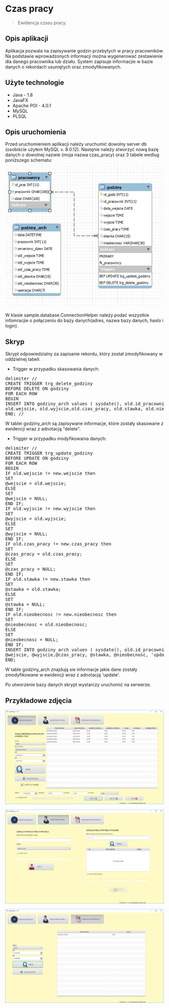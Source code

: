 # Czas pracy
> Ewidencja czasu pracy.

## Opis aplikacji

Aplikacja pozwala na zapisywanie godzin przebytych w pracy pracowników.
Na podstawie wprowadzonych informacji można wygenerować zestawienie dla danego pracownika lub działu.
System zapisuje informacjie w bazie danych o rekordach usuniętych oraz zmodyfikowanych.

## Użyte technologie
* Java - 1.8
* JavaFX
* Apache POI - 4.0.1
* MySQL
* PLSQL

## Opis uruchomienia

Przed uruchomieniem aplikacji należy uruchumić dowolny server db (osobiście użyłem MySQL v. 8.0.12).
Nastęnie należy stworzyć nową bazę danych o dowolnej nazwie (moja nazwa czas_pracy) oraz 3 tabele wedlug poniższego schematu:
![Example screenshot](./img/db.JPG)

W klasie sample.database.ConnectionHelper należy podać wszystkie infomracjie o połączeniu do bazy danych(adres, nazwa bazy danych, haslo i login).

## Skryp

Skrypt odpowiedzialny za zapisanie rekordu, który został zmodyfikowany w oddzielnej tabeli.

* Trigger w przypadku skasowania danych:

<pre>
delimiter //
CREATE TRIGGER trg_delete_godziny
BEFORE DELETE ON godziny
FOR EACH ROW
BEGIN
INSERT INTO godziny_arch values ( sysdate(), old.id_pracownik, old.data_wejscie, 
old.wejscie, old.wyjscie,old.czas_pracy, old.stawka, old.nieobecnosc, 'delete');
END; //
</pre>

W tablei godziny_arch są zapisywane informacje, które zostały skasowane z ewidencji wraz z adnotacją "delete".

* Trigger w przypadku modyfikowania danych:

<pre>
delimiter //
CREATE TRIGGER trg_update_godziny
BEFORE UPDATE ON godziny
FOR EACH ROW
BEGIN
IF old.wejscie != new.wejscie then
SET
@wejscie = old.wejscie;
ELSE
SET
@wejscie = NULL;
END IF;
IF old.wyjscie != new.wyjscie then
SET
@wyjscie = old.wyjscie;
ELSE
SET
@wyjscie = NULL;
END IF;
IF old.czas_pracy != new.czas_pracy then
SET
@czas_pracy = old.czas_pracy;
ELSE
SET
@czas_pracy = NULL;
END IF;
IF old.stawka != new.stawka then
SET
@stawka = old.stawka;
ELSE
SET
@stawka = NULL;
END IF;
IF old.nieobecnosc != new.nieobecnosc then
SET
@nieobecnosc = old.nieobecnosc;
ELSE
SET
@nieobecnosc = NULL;
END IF;
INSERT INTO godziny_arch values ( sysdate(), old.id_pracownik, old.data_wejscie, 
@wejscie, @wyjscie,@czas_pracy, @stawka, @nieobecnosc, 'update');
END;
</pre>

W table godziny_arch znajdują sie informacje jakie dane zostały zmodyfikowane w ewidencji wraz z adnotacją 'update'.

Po utworzenie bazy danych skrypt wystarczy uruchomić na serwerze.

## Przykładowe zdjęcia

![Example screenshot](./img/1.PNG)

![Example screenshot](./img/2.PNG)

![Example screenshot](./img/3.PNG)
